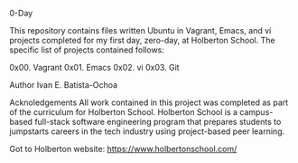0-Day

This repository contains files written Ubuntu in Vagrant, Emacs, and vi projects completed for my first day, zero-day, at Holberton School. The specific list of projects contained follows:

0x00. Vagrant
0x01. Emacs
0x02. vi
0x03. Git

Author 
Ivan E. Batista-Ochoa <ivanebo>

Acknoledgements 
All work contained in this project was completed as part of the curriculum for Holberton School. Holberton School is a campus-based full-stack software engineering program that prepares students to jumpstarts careers in the tech industry using project-based peer learning.

Got to Holberton website: https://www.holbertonschool.com/
